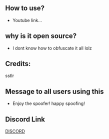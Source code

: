 ## How to use?
- Youtube link...

## why is it open source?
- I dont know how to obfuscate it all lolz

## Credits:
sstlr

## Message to all users using this
- Enjoy the spoofer! happy spoofing!

## Discord Link
[DISCORD](https://discord.gg/aGb8HnWp)
